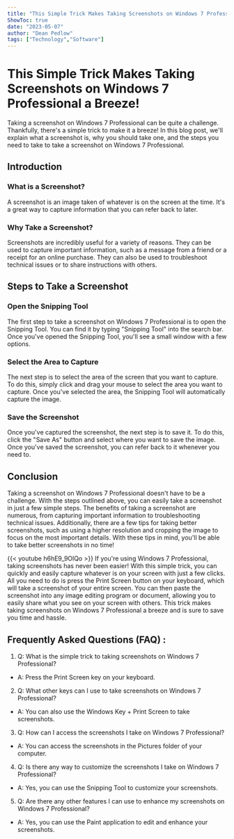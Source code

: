 ```yaml
---
title: "This Simple Trick Makes Taking Screenshots on Windows 7 Professional a Breeze!"
ShowToc: true 
date: "2023-05-07"
author: "Dean Pedlow" 
tags: ["Technology","Software"]
---
```

# This Simple Trick Makes Taking Screenshots on Windows 7 Professional a Breeze!
Taking a screenshot on Windows 7 Professional can be quite a challenge. Thankfully, there's a simple trick to make it a breeze! In this blog post, we'll explain what a screenshot is, why you should take one, and the steps you need to take to take a screenshot on Windows 7 Professional. 

## Introduction

### What is a Screenshot? 
A screenshot is an image taken of whatever is on the screen at the time. It's a great way to capture information that you can refer back to later. 

### Why Take a Screenshot?
Screenshots are incredibly useful for a variety of reasons. They can be used to capture important information, such as a message from a friend or a receipt for an online purchase. They can also be used to troubleshoot technical issues or to share instructions with others. 

## Steps to Take a Screenshot

### Open the Snipping Tool
The first step to take a screenshot on Windows 7 Professional is to open the Snipping Tool. You can find it by typing "Snipping Tool" into the search bar. Once you've opened the Snipping Tool, you'll see a small window with a few options. 

### Select the Area to Capture
The next step is to select the area of the screen that you want to capture. To do this, simply click and drag your mouse to select the area you want to capture. Once you've selected the area, the Snipping Tool will automatically capture the image. 

### Save the Screenshot
Once you've captured the screenshot, the next step is to save it. To do this, click the "Save As" button and select where you want to save the image. Once you've saved the screenshot, you can refer back to it whenever you need to. 

## Conclusion
Taking a screenshot on Windows 7 Professional doesn't have to be a challenge. With the steps outlined above, you can easily take a screenshot in just a few simple steps. The benefits of taking a screenshot are numerous, from capturing important information to troubleshooting technical issues. Additionally, there are a few tips for taking better screenshots, such as using a higher resolution and cropping the image to focus on the most important details. With these tips in mind, you'll be able to take better screenshots in no time!

{{< youtube h6hE9_9OlQo >}} 
If you're using Windows 7 Professional, taking screenshots has never been easier! With this simple trick, you can quickly and easily capture whatever is on your screen with just a few clicks. All you need to do is press the Print Screen button on your keyboard, which will take a screenshot of your entire screen. You can then paste the screenshot into any image editing program or document, allowing you to easily share what you see on your screen with others. This trick makes taking screenshots on Windows 7 Professional a breeze and is sure to save you time and hassle.

## Frequently Asked Questions (FAQ) :
1. Q: What is the simple trick to taking screenshots on Windows 7 Professional?
- A: Press the Print Screen key on your keyboard.

2. Q: What other keys can I use to take screenshots on Windows 7 Professional?
- A: You can also use the Windows Key + Print Screen to take screenshots.

3. Q: How can I access the screenshots I take on Windows 7 Professional?
- A: You can access the screenshots in the Pictures folder of your computer.

4. Q: Is there any way to customize the screenshots I take on Windows 7 Professional?
- A: Yes, you can use the Snipping Tool to customize your screenshots.

5. Q: Are there any other features I can use to enhance my screenshots on Windows 7 Professional?
- A: Yes, you can use the Paint application to edit and enhance your screenshots.


